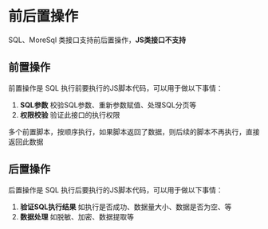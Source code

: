 # 前后置操作

SQL、MoreSql 类接口支持前后置操作，**JS类接口不支持**

## 前置操作

前置操作是 SQL 执行前要执行的JS脚本代码，可以用于做以下事情：

1. **SQL参数**
   校验SQL参数、重新参数赋值、处理SQL分页等
2. **权限校验**
    验证此接口的执行权限

多个前置脚本，按顺序执行，如果脚本返回了数据，则后续的脚本不再执行，直接返回此数据

## 后置操作

后置操作是 SQL 执行后要执行的JS脚本代码，可以用于做以下事情：

1. **验证SQL执行结果**
   如执行是否成功、数据量大小、数据是否为空、等
2. **数据处理**
   如脱敏、加密、数据提取等
